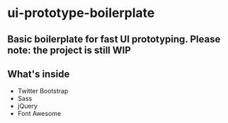 # ui-prototype-boilerplate
Basic boilerplate for fast UI prototyping.
Please note: the project is still WIP
---

## What's inside

- Twitter Bootstrap
- Sass
- jQuery
- Font Awesome